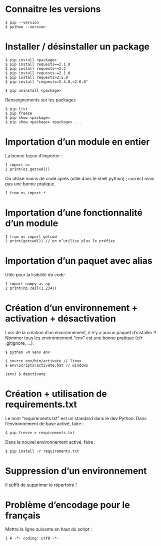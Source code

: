 # Connaitre les versions
```
$ pip --version
$ python --version
```
# Installer / désinstaller un package
```
$ pip install <package>
$ pip install requests==2.1.0
$ pip install requests~=2.2
$ pip install requests~=2.1.0
$ pip install requests>2.5.0
$ pip install "requests>2.4.0,<2.6.0"

$ pip uninstall <package>
```

Renseignements sur les packages
```
$ pip list
$ pip freeze
$ pip show <package>
$ pip show <package> <package> ...
```

# Importation d’un module en entier
La bonne façon d’importer :
```
1 import os
2 print(os.getcwd())
```
On utilise moins de code après (utile dans le shell python) ; correct mais pas une bonne pratique.
```
1 from os import *
```

# Importation d’une fonctionnalité d’un module
```
1 from os import getcwd
2 print(getcwd()) // on n’utilise plus le préfixe
```

# Importation d’un paquet avec alias
Utile pour la lisibilité du code
```
1 import numpy as np
2 print(np.ceil(1.234))
```

# Création d’un environnement + activation + désactivation
Lors de la création d’un environnement, il n’y a aucun paquet d’installer !!
Nommer tous les environnement “env” est une bonne pratique (cfr .gitignore, ...).
```
$ python -m venv env

$ source env/bin/activate // linux
$ env\Scripts\activate.bat // windows

(env) $ deactivate
```

# Création + utilisation de requirements.txt
Le nom “requirements.txt” est un standard dans le dev Python.
Dans l’environnement de base activé, faire :
```
$ pip freeze > requirements.txt
```

Dans le nouvel environnement activé, faire :
```
$ pip install -r requirements.txt
```

# Suppression d’un environnement 
Il suffit de supprimer le répertoire !

# Problème d’encodage pour le français
Mettre la ligne suivante en haut du script :
```
1 # -*- coding: utf8 -*-
```
